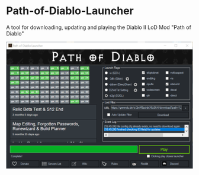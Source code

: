 # Path-of-Diablo-Launcher
A tool for downloading, updating and playing the Diablo II LoD Mod "Path of Diablo"

![Screenshot:](github.png)
